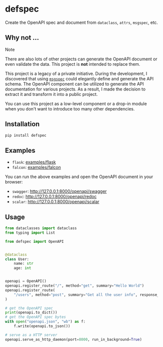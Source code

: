 # defspec

Create the OpenAPI spec and document from `dataclass`, `attrs`, `msgspec`, etc.

## Why not ...

> [!NOTE]
> There are also lots of other projects can generate the OpenAPI document or even validate the data. This project is **not** intended to replace them.

This project is a legacy of a private initiative. During the development, I discovered that using [`msgspec`](https://github.com/jcrist/msgspec) could elegantly define and generate the API schema. The OpenAPI component can be utilized to generate the API documentation for various projects. As a result, I made the decision to extract it and transform it into a public project.

You can use this project as a low-level component or a drop-in module when you don't want to introduce too many other dependencies.

## Installation

```bash
pip install defspec
```

## Examples

- `flask`: [examples/flask](examples/flask_openapi.py)
- `falcon`: [examples/falcon](examples/falcon_openapi.py)

You can run the above examples and open the OpenAPI document in your browser:

- `swagger`: http://127.0.0.1:8000/openapi/swagger
- `redoc`: http://127.0.0.1:8000/openapi/redoc
- `scalar`: http://127.0.0.1:8000/openapi/scalar

## Usage

```python
from dataclasses import dataclass
from typing import List

from defspec import OpenAPI


@dataclass
class User:
    name: str
    age: int


openapi = OpenAPI()
openapi.register_route("/", method="get", summary="Hello World")
openapi.register_route(
    "/users", method="post", summary="Get all the user info", response_type=List[User]
)

# get the OpenAPI spec
print(openapi.to_dict())
# get the OpenAPI spec bytes
with open("openapi.json", "wb") as f:
    f.write(openapi.to_json())

# serve as a HTTP server
openapi.serve_as_http_daemon(port=8000, run_in_background=True)
```
